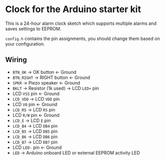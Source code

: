 # Clock for the Arduino starter kit
This is a 24-hour alarm clock sketch which supports multiple alarms and saves settings to EEPROM.

`config.h` contains the pin assignments, you should change them based on your configuration.

## Wiring
* `BTN_OK` -> OK button <- Ground
* `BTN_RIGHT` -> RIGHT button <- Ground
* `SPKR` -> Piezo speaker <- Ground
* `BKLT` -> Resistor (1k used) -> LCD `LED+` pin
* LCD `VSS` pin <- Ground
* `LCD_VDD` -> LCD `VDD` pin
* LCD `V0` pin <- Ground
* `LCD_RS` -> LCD `RS` pin
* LCD `R/W` pin <- Ground
* `LCD_E` -> LCD `E` pin
* `LCD_B4` -> LCD `DB4` pin
* `LCD_B5` -> LCD `DB5` pin
* `LCD_B6` -> LCD `DB6` pin
* `LCD_B7` -> LCD `DB7` pin
* LCD `LED-` pin <- Ground
* `LED` -> Arduino onboard LED or external EEPROM activity LED
